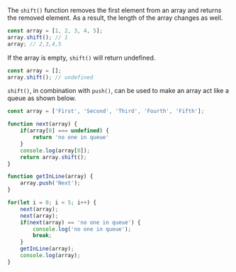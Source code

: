 The `shift()` function removes the first element from an array and returns the removed element.
As a result, the length of the array changes as well.

```javascript
const array = [1, 2, 3, 4, 5];
array.shift(); // 1
array; // 2,3,4,5
```

If the array is empty, `shift()` will return undefined.

```javascript
const array = [];
array.shift(); // undefined
```

`shift()`, in combination with `push()`, can be used to make an array act like a queue as shown below.

```javascript
const array = ['First', 'Second', 'Third', 'Fourth', 'Fifth'];

function next(array) {
    if(array[0] === undefined) {
        return 'no one in queue'
    }
    console.log(array[0]);
    return array.shift();
}

function getInLine(array) {
    array.push('Next');
}

for(let i = 0; i < 5; i++) {
    next(array);
    next(array);
    if(next(array) == 'no one in queue') {
        console.log('no one in queue');
        break;
    }
    getInLine(array);
    console.log(array);
}
```
